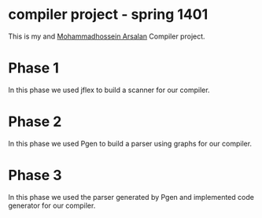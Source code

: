 # compiler project - spring 1401
This is my and [Mohammadhossein Arsalan](https://github.com/ARSERLIN) Compiler project.
# Phase 1
In this phase we used jflex to build a scanner for our compiler.
# Phase 2
In this phase we used Pgen to build a parser using graphs for our compiler.
# Phase 3
In this phase we used the parser generated by Pgen and implemented code generator for our compiler.
